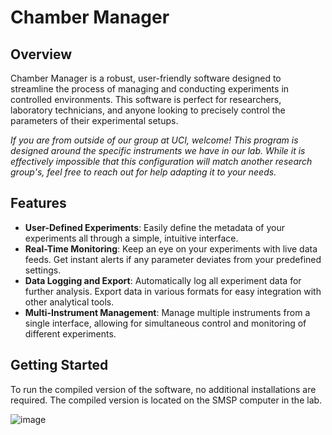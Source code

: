 # Chamber Manager

## Overview

Chamber Manager is a robust, user-friendly software designed to streamline the process of managing and conducting experiments in controlled environments. This software is perfect for researchers, laboratory technicians, and anyone looking to precisely control the parameters of their experimental setups.

*If you are from outside of our group at UCI, welcome! This program is designed around the specific instruments we have in our lab. While it is effectively impossible that this configuration will match another research group's, feel free to reach out for help adapting it to your needs.*

## Features

- **User-Defined Experiments**: Easily define the metadata of your experiments all through a simple, intuitive interface.
- **Real-Time Monitoring**: Keep an eye on your experiments with live data feeds. Get instant alerts if any parameter deviates from your predefined settings.
- **Data Logging and Export**: Automatically log all experiment data for further analysis. Export data in various formats for easy integration with other analytical tools.
- **Multi-Instrument Management**: Manage multiple instruments from a single interface, allowing for simultaneous control and monitoring of different experiments.

## Getting Started

To run the compiled version of the software, no additional installations are required. The compiled version is located on the SMSP computer in the lab.

![image](https://github.com/yreva/ChamberManager/assets/34600666/3c83ea5d-4069-469c-8bc7-84758a794605)
